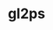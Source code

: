 ---
title: "gl2ps"
layout: cache
categories: [package, develop]
meta: {"compilers": ["gcc@11.1.0", "gcc@11.4.0", "msvc@19.39.33523"], "num_specs": 38, "num_specs_by_stack": {"data-vis-sdk": 10, "e4s": 19, "hep": 6, "root": 38, "windows-vis": 3}, "oss": ["ubuntu20.04", "ubuntu22.04", "windows10.0.20348"], "platforms": ["linux", "windows"], "stacks": ["data-vis-sdk", "e4s", "hep", "root", "windows-vis"], "targets": ["x86_64", "x86_64_v3"], "versions": ["1.4.2"]}
spec_details: [{"compiler": "gcc@11.4.0", "hash": "342gaug5uzehkzif7wchxxbswifg5ptc", "os": "ubuntu22.04", "platform": "linux", "size": "-", "stacks": ["e4s", "root"], "target": "x86_64_v3", "variants": ["build_system=cmake", "build_type=Release", "~doc", "generator=make", "~ipo", "+png", "+zlib"], "versions": ["1.4.2"]}, {"compiler": "msvc@19.39.33523", "hash": "4ctd33p2gjqam2uaxe6rwxmnh2uh6ani", "os": "windows10.0.20348", "platform": "windows", "size": "-", "stacks": ["root", "windows-vis"], "target": "x86_64", "variants": ["build_system=cmake", "build_type=Release", "~doc", "generator=ninja", "~ipo", "patches:=b9ecaf9", "+png", "+shared", "+zlib"], "versions": ["1.4.2"]}, {"compiler": "gcc@11.4.0", "hash": "4rytitkatesvwtewnwc4lej6kj75znam", "os": "ubuntu22.04", "platform": "linux", "size": "-", "stacks": ["e4s", "root"], "target": "x86_64_v3", "variants": ["build_system=cmake", "build_type=Release", "~doc", "generator=make", "~ipo", "+png", "+zlib"], "versions": ["1.4.2"]}, {"compiler": "gcc@11.1.0", "hash": "5nm3qktkpefa4zi6z4cztbzqm2b7is6c", "os": "ubuntu20.04", "platform": "linux", "size": "-", "stacks": ["data-vis-sdk", "root"], "target": "x86_64_v3", "variants": ["build_system=cmake", "build_type=Release", "~doc", "generator=make", "~ipo", "+png", "+zlib"], "versions": ["1.4.2"]}, {"compiler": "gcc@11.1.0", "hash": "724mnmfvc6u4fgshgmxsno3aowqbdutl", "os": "ubuntu20.04", "platform": "linux", "size": "-", "stacks": ["data-vis-sdk", "root"], "target": "x86_64_v3", "variants": ["build_system=cmake", "build_type=Release", "~doc", "generator=make", "~ipo", "+png", "+zlib"], "versions": ["1.4.2"]}, {"compiler": "gcc@11.4.0", "hash": "7selrgbsogqgtz5vb7w4hzvfk7bdxljc", "os": "ubuntu22.04", "platform": "linux", "size": "-", "stacks": ["e4s", "root"], "target": "x86_64_v3", "variants": ["build_system=cmake", "build_type=Release", "~doc", "generator=make", "~ipo", "+png", "+zlib"], "versions": ["1.4.2"]}, {"compiler": "gcc@11.4.0", "hash": "ahfh5tp6mppiwuvr2w2275zjscg2pjsn", "os": "ubuntu22.04", "platform": "linux", "size": "-", "stacks": ["e4s", "root"], "target": "x86_64_v3", "variants": ["build_system=cmake", "build_type=Release", "~doc", "generator=make", "~ipo", "+png", "+zlib"], "versions": ["1.4.2"]}, {"compiler": "gcc@11.4.0", "hash": "aignoj2bflm4wnrixfkt4gulcu4ioanu", "os": "ubuntu22.04", "platform": "linux", "size": "-", "stacks": ["e4s", "root"], "target": "x86_64_v3", "variants": ["build_system=cmake", "build_type=Release", "~doc", "generator=make", "~ipo", "+png", "+zlib"], "versions": ["1.4.2"]}, {"compiler": "gcc@11.1.0", "hash": "bf6urns7vvdf3bxcjoya72zu3gxyswxe", "os": "ubuntu20.04", "platform": "linux", "size": "-", "stacks": ["data-vis-sdk", "root"], "target": "x86_64_v3", "variants": ["build_system=cmake", "build_type=Release", "~doc", "generator=make", "~ipo", "+png", "+zlib"], "versions": ["1.4.2"]}, {"compiler": "gcc@11.4.0", "hash": "cnykjwsbsbaxau2box7c7ikofuilpnxl", "os": "ubuntu22.04", "platform": "linux", "size": "-", "stacks": ["e4s", "root"], "target": "x86_64_v3", "variants": ["build_system=cmake", "build_type=Release", "~doc", "generator=make", "~ipo", "+png", "+zlib"], "versions": ["1.4.2"]}, {"compiler": "gcc@11.4.0", "hash": "eelknhvsnsbj73u74gmsk4dc52vvqzff", "os": "ubuntu22.04", "platform": "linux", "size": "-", "stacks": ["e4s", "root"], "target": "x86_64_v3", "variants": ["build_system=cmake", "build_type=Release", "~doc", "generator=make", "~ipo", "+png", "+zlib"], "versions": ["1.4.2"]}, {"compiler": "gcc@11.4.0", "hash": "eqo77epbge5kh2aobscppxip3ed76b6b", "os": "ubuntu22.04", "platform": "linux", "size": "-", "stacks": ["hep", "root"], "target": "x86_64_v3", "variants": ["build_system=cmake", "build_type=Release", "~doc", "generator=make", "~ipo", "+png", "+zlib"], "versions": ["1.4.2"]}, {"compiler": "gcc@11.4.0", "hash": "ey65vlvliant5szvkufmu7uonqnxzpw6", "os": "ubuntu22.04", "platform": "linux", "size": "-", "stacks": ["hep", "root"], "target": "x86_64_v3", "variants": ["build_system=cmake", "build_type=Release", "~doc", "generator=make", "~ipo", "+png", "+zlib"], "versions": ["1.4.2"]}, {"compiler": "gcc@11.4.0", "hash": "f6en7phtfxi3yzca3m5kfgntqeqlzqc5", "os": "ubuntu22.04", "platform": "linux", "size": "-", "stacks": ["e4s", "root"], "target": "x86_64_v3", "variants": ["build_system=cmake", "build_type=Release", "~doc", "generator=make", "~ipo", "+png", "+zlib"], "versions": ["1.4.2"]}, {"compiler": "gcc@11.4.0", "hash": "fybjq6gbssnpxdtrfpk54brvsdazfb37", "os": "ubuntu22.04", "platform": "linux", "size": "-", "stacks": ["e4s", "root"], "target": "x86_64_v3", "variants": ["build_system=cmake", "build_type=Release", "~doc", "generator=make", "~ipo", "+png", "+zlib"], "versions": ["1.4.2"]}, {"compiler": "gcc@11.4.0", "hash": "g32ikgzq2c6kcbvgihpmjfn7coprigcp", "os": "ubuntu22.04", "platform": "linux", "size": "-", "stacks": ["e4s", "root"], "target": "x86_64_v3", "variants": ["build_system=cmake", "build_type=Release", "~doc", "generator=make", "~ipo", "+png", "+zlib"], "versions": ["1.4.2"]}, {"compiler": "gcc@11.1.0", "hash": "hb6qsu2rljx4b72ai7e5fw5hq4dx7gq2", "os": "ubuntu20.04", "platform": "linux", "size": "-", "stacks": ["data-vis-sdk", "root"], "target": "x86_64_v3", "variants": ["build_system=cmake", "build_type=Release", "~doc", "generator=make", "~ipo", "+png", "+zlib"], "versions": ["1.4.2"]}, {"compiler": "gcc@11.1.0", "hash": "ierirpm7wqpvoymi7brbqwhbpzidwuza", "os": "ubuntu20.04", "platform": "linux", "size": "-", "stacks": ["data-vis-sdk", "root"], "target": "x86_64_v3", "variants": ["build_system=cmake", "build_type=Release", "~doc", "generator=make", "~ipo", "+png", "+zlib"], "versions": ["1.4.2"]}, {"compiler": "gcc@11.1.0", "hash": "itegmjdkubmqrq5plhiuscbspb2e2224", "os": "ubuntu20.04", "platform": "linux", "size": "-", "stacks": ["data-vis-sdk", "root"], "target": "x86_64_v3", "variants": ["build_system=cmake", "build_type=Release", "~doc", "generator=make", "~ipo", "+png", "+zlib"], "versions": ["1.4.2"]}, {"compiler": "gcc@11.1.0", "hash": "ixrnofyapgaigrecby24avklpqyt7fbg", "os": "ubuntu20.04", "platform": "linux", "size": "-", "stacks": ["data-vis-sdk", "root"], "target": "x86_64_v3", "variants": ["build_system=cmake", "build_type=Release", "~doc", "generator=make", "~ipo", "+png", "+zlib"], "versions": ["1.4.2"]}, {"compiler": "gcc@11.4.0", "hash": "jckfe6rk3ogiqv7gajkekrpznnfsz6an", "os": "ubuntu22.04", "platform": "linux", "size": "-", "stacks": ["e4s", "root"], "target": "x86_64_v3", "variants": ["build_system=cmake", "build_type=Release", "~doc", "generator=make", "~ipo", "+png", "+zlib"], "versions": ["1.4.2"]}, {"compiler": "gcc@11.1.0", "hash": "jm7gswidnb33jgizn62ol4jeicolyhoh", "os": "ubuntu20.04", "platform": "linux", "size": "-", "stacks": ["data-vis-sdk", "root"], "target": "x86_64_v3", "variants": ["build_system=cmake", "build_type=Release", "~doc", "generator=make", "~ipo", "+png", "+zlib"], "versions": ["1.4.2"]}, {"compiler": "gcc@11.4.0", "hash": "lryqc3hsib4bto2dg4avcpxkq27mz36b", "os": "ubuntu22.04", "platform": "linux", "size": "-", "stacks": ["hep", "root"], "target": "x86_64_v3", "variants": ["build_system=cmake", "build_type=Release", "~doc", "generator=make", "~ipo", "+png", "+zlib"], "versions": ["1.4.2"]}, {"compiler": "gcc@11.4.0", "hash": "ns7ppdzfjyzwgii7ahvl4xxgjhxsplbr", "os": "ubuntu22.04", "platform": "linux", "size": "-", "stacks": ["e4s", "root"], "target": "x86_64_v3", "variants": ["build_system=cmake", "build_type=Release", "~doc", "generator=make", "~ipo", "+png", "+zlib"], "versions": ["1.4.2"]}, {"compiler": "gcc@11.4.0", "hash": "qphwt27h7bfslfocyu3qx6dwvh3em67z", "os": "ubuntu22.04", "platform": "linux", "size": "-", "stacks": ["e4s", "root"], "target": "x86_64_v3", "variants": ["build_system=cmake", "build_type=Release", "~doc", "generator=make", "~ipo", "+png", "+zlib"], "versions": ["1.4.2"]}, {"compiler": "gcc@11.1.0", "hash": "spaalw2d5kou67shepeldxwlpoofbshb", "os": "ubuntu20.04", "platform": "linux", "size": "-", "stacks": ["data-vis-sdk", "root"], "target": "x86_64_v3", "variants": ["build_system=cmake", "build_type=Release", "~doc", "generator=make", "~ipo", "+png", "+zlib"], "versions": ["1.4.2"]}, {"compiler": "gcc@11.1.0", "hash": "tmhawx4mpawvvl6r5j3km6bx2pj3yqiw", "os": "ubuntu20.04", "platform": "linux", "size": "-", "stacks": ["data-vis-sdk", "root"], "target": "x86_64_v3", "variants": ["build_system=cmake", "build_type=Release", "~doc", "generator=make", "~ipo", "+png", "+zlib"], "versions": ["1.4.2"]}, {"compiler": "msvc@19.39.33523", "hash": "ue3yrltolaynf7wavbrlwxy7qozutv53", "os": "windows10.0.20348", "platform": "windows", "size": "-", "stacks": ["root", "windows-vis"], "target": "x86_64", "variants": ["build_system=cmake", "build_type=Release", "~doc", "generator=ninja", "~ipo", "patches:=b9ecaf9", "+png", "+shared", "+zlib"], "versions": ["1.4.2"]}, {"compiler": "gcc@11.4.0", "hash": "uidl37esxgqfqsmlnjs6z3fbhjnj3tkf", "os": "ubuntu22.04", "platform": "linux", "size": "-", "stacks": ["e4s", "root"], "target": "x86_64_v3", "variants": ["build_system=cmake", "build_type=Release", "~doc", "generator=make", "~ipo", "+png", "+zlib"], "versions": ["1.4.2"]}, {"compiler": "gcc@11.4.0", "hash": "viroj7wb7mqutuef3gb5pqyr6wrlkvau", "os": "ubuntu22.04", "platform": "linux", "size": "-", "stacks": ["hep", "root"], "target": "x86_64_v3", "variants": ["build_system=cmake", "build_type=Release", "~doc", "generator=make", "~ipo", "+png", "+zlib"], "versions": ["1.4.2"]}, {"compiler": "gcc@11.4.0", "hash": "w6kqccvd5eukeib3a65clicnd3l4jfmi", "os": "ubuntu22.04", "platform": "linux", "size": "-", "stacks": ["hep", "root"], "target": "x86_64_v3", "variants": ["build_system=cmake", "build_type=Release", "~doc", "generator=make", "~ipo", "+png", "+zlib"], "versions": ["1.4.2"]}, {"compiler": "gcc@11.4.0", "hash": "wbpmi64ptg6cssy23rrhqrhl5fxcwwxj", "os": "ubuntu22.04", "platform": "linux", "size": "-", "stacks": ["e4s", "root"], "target": "x86_64_v3", "variants": ["build_system=cmake", "build_type=Release", "~doc", "generator=make", "~ipo", "+png", "+zlib"], "versions": ["1.4.2"]}, {"compiler": "msvc@19.39.33523", "hash": "xjarpl5qh73nvtyswp3ya2ciiggmfogm", "os": "windows10.0.20348", "platform": "windows", "size": "-", "stacks": ["root", "windows-vis"], "target": "x86_64", "variants": ["build_system=cmake", "build_type=Release", "~doc", "generator=ninja", "~ipo", "patches:=b9ecaf9", "+png", "+shared", "+zlib"], "versions": ["1.4.2"]}, {"compiler": "gcc@11.4.0", "hash": "xyddhr5iuevm3rjy7litmbiqe2urgbfg", "os": "ubuntu22.04", "platform": "linux", "size": "-", "stacks": ["hep", "root"], "target": "x86_64_v3", "variants": ["build_system=cmake", "build_type=Release", "~doc", "generator=make", "~ipo", "+png", "+zlib"], "versions": ["1.4.2"]}, {"compiler": "gcc@11.4.0", "hash": "ytwssbjaxifbquw2g4pjrtu6siskfvfr", "os": "ubuntu22.04", "platform": "linux", "size": "-", "stacks": ["e4s", "root"], "target": "x86_64_v3", "variants": ["build_system=cmake", "build_type=Release", "~doc", "generator=make", "~ipo", "+png", "+zlib"], "versions": ["1.4.2"]}, {"compiler": "gcc@11.4.0", "hash": "z2euv2i3tl2o4zts4ts5x3tbfix4ionr", "os": "ubuntu22.04", "platform": "linux", "size": "-", "stacks": ["e4s", "root"], "target": "x86_64_v3", "variants": ["build_system=cmake", "build_type=Release", "~doc", "generator=make", "~ipo", "+png", "+zlib"], "versions": ["1.4.2"]}, {"compiler": "gcc@11.4.0", "hash": "zclwnhoushskunyrln5ly7pc3teejtwm", "os": "ubuntu22.04", "platform": "linux", "size": "-", "stacks": ["e4s", "root"], "target": "x86_64_v3", "variants": ["build_system=cmake", "build_type=Release", "~doc", "generator=make", "~ipo", "+png", "+zlib"], "versions": ["1.4.2"]}, {"compiler": "gcc@11.4.0", "hash": "znall6lqbrdw3aqff7c75fzfezaixpxy", "os": "ubuntu22.04", "platform": "linux", "size": "-", "stacks": ["e4s", "root"], "target": "x86_64_v3", "variants": ["build_system=cmake", "build_type=Release", "~doc", "generator=make", "~ipo", "+png", "+zlib"], "versions": ["1.4.2"]}]
---